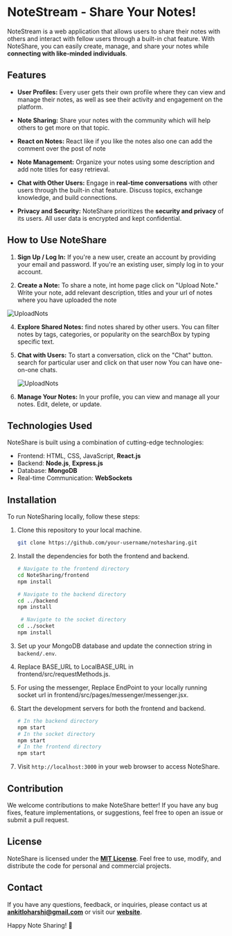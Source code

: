 
# NoteStream - Share Your Notes!

NoteStream is a web application that allows users to share their notes with others and interact with fellow users through a built-in chat feature. With NoteShare, you can easily create, manage, and share your notes while **connecting with like-minded individuals**.



## Features

- **User Profiles:** Every user gets their own profile where they can view and manage their notes, as well as see their activity and engagement on the platform.



- **Note Sharing:** Share your notes with the community which will help others to get more on that topic.

  
- **React on Notes:** React like if you like the notes also one can add the comment over the post of note

  
- **Note Management:** Organize your notes using some description and add note titles for easy retrieval.


- **Chat with Other Users:** Engage in **real-time conversations** with other users through the built-in chat feature. Discuss topics, exchange knowledge, and build connections.


- **Privacy and Security:** NoteShare prioritizes the **security and privacy** of its users. All user data is encrypted and kept confidential.

## How to Use NoteShare

1. **Sign Up / Log In:** If you're a new user, create an account by providing your email and password. If you're an existing user, simply log in to your account.

2. **Create a Note:** To share a note, int home page click on "Upload Note." Write your note, add relevant description, titles and your url of notes where you have uploaded the note
   
  ![UploadNots](https://github.com/ankitkr437/NoteSharing/blob/main/frontend/public/image/uploadform.png)
  

4. **Explore Shared Notes:**  find notes shared by other users. You can filter notes by tags, categories, or popularity on the searchBox by typing specific text.

5. **Chat with Users:** To start a conversation, click on the "Chat" button. search for particular user and click on that user now You can have one-on-one chats.
   
   ![UploadNots](https://github.com/ankitkr437/NoteSharing/blob/main/frontend/public/image/searchuser.png)


7. **Manage Your Notes:** In your profile, you can view and manage all your notes. Edit, delete, or update.


## Technologies Used

NoteShare is built using a combination of cutting-edge technologies:

- Frontend: HTML, CSS, JavaScript, **React.js**
- Backend: **Node.js**, **Express.js**
- Database: **MongoDB**
- Real-time Communication: **WebSockets**

## Installation

To run NoteSharing locally, follow these steps:

1. Clone this repository to your local machine.
   ```bash
   git clone https://github.com/your-username/notesharing.git
   ```

2. Install the dependencies for both the frontend and backend.
   ```bash
   # Navigate to the frontend directory
   cd NoteSharing/frontend
   npm install

   # Navigate to the backend directory
   cd ../backend
   npm install

    # Navigate to the socket directory
   cd ../socket
   npm install
   ```

3. Set up your MongoDB database and update the connection string in `backend/.env`.
4. Replace BASE_URL to LocalBASE_URL in frontend/src/requestMethods.js.
5. For using the messenger, Replace EndPoint to your locally running socket url in frontend/src/pages/messenger/messenger.jsx.
6. Start the development servers for both the frontend and backend.
   ```bash
   # In the backend directory
   npm start
   # In the socket directory
   npm start
   # In the frontend directory
   npm start
   ```
7. Visit `http://localhost:3000` in your web browser to access NoteShare.

## Contribution

We welcome contributions to make NoteShare better! If you have any bug fixes, feature implementations, or suggestions, feel free to open an issue or submit a pull request.

## License

NoteShare is licensed under the [**MIT License**](https://github.com/ankitkr437/NoteSharing/blob/main/LICENSE). Feel free to use, modify, and distribute the code for personal and commercial projects.

## Contact

If you have any questions, feedback, or inquiries, please contact us at **ankitloharshi@gmail.com** or visit our [**website**](https://notesharing.onrender.com/).

Happy Note Sharing! 📝
